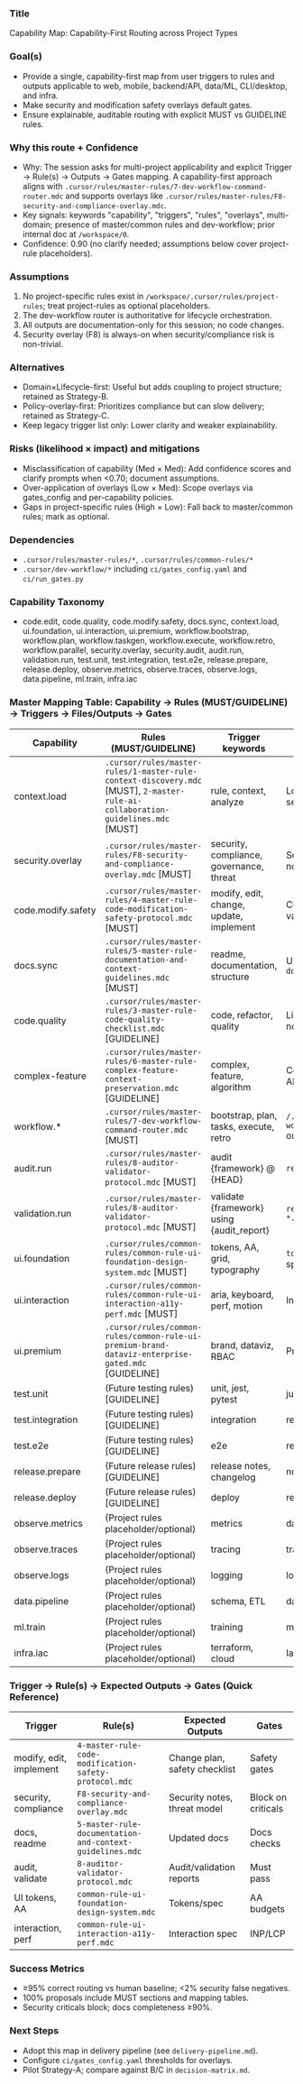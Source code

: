 ### Title
Capability Map: Capability-First Routing across Project Types

### Goal(s)
- Provide a single, capability-first map from user triggers to rules and outputs applicable to web, mobile, backend/API, data/ML, CLI/desktop, and infra.
- Make security and modification safety overlays default gates.
- Ensure explainable, auditable routing with explicit MUST vs GUIDELINE rules.

### Why this route + Confidence
- Why: The session asks for multi-project applicability and explicit Trigger → Rule(s) → Outputs → Gates mapping. A capability-first approach aligns with `.cursor/rules/master-rules/7-dev-workflow-command-router.mdc` and supports overlays like `.cursor/rules/master-rules/F8-security-and-compliance-overlay.mdc`.
- Key signals: keywords "capability", "triggers", "rules", "overlays", multi-domain; presence of master/common rules and dev-workflow; prior internal doc at `/workspace/0`.
- Confidence: 0.90 (no clarify needed; assumptions below cover project-rule placeholders).

### Assumptions
1) No project-specific rules exist in `/workspace/.cursor/rules/project-rules`; treat project-rules as optional placeholders.
2) The dev-workflow router is authoritative for lifecycle orchestration.
3) All outputs are documentation-only for this session; no code changes.
4) Security overlay (F8) is always-on when security/compliance risk is non-trivial.

### Alternatives
- Domain×Lifecycle-first: Useful but adds coupling to project structure; retained as Strategy-B.
- Policy-overlay-first: Prioritizes compliance but can slow delivery; retained as Strategy-C.
- Keep legacy trigger list only: Lower clarity and weaker explainability.

### Risks (likelihood × impact) and mitigations
- Misclassification of capability (Med × Med): Add confidence scores and clarify prompts when <0.70; document assumptions.
- Over-application of overlays (Low × Med): Scope overlays via gates_config and per-capability policies.
- Gaps in project-specific rules (High × Low): Fall back to master/common rules; mark as optional.

### Dependencies
- `.cursor/rules/master-rules/*`, `.cursor/rules/common-rules/*`
- `.cursor/dev-workflow/*` including `ci/gates_config.yaml` and `ci/run_gates.py`

### Capability Taxonomy
- code.edit, code.quality, code.modify.safety, docs.sync, context.load, ui.foundation, ui.interaction, ui.premium, workflow.bootstrap, workflow.plan, workflow.taskgen, workflow.execute, workflow.retro, workflow.parallel, security.overlay, security.audit, audit.run, validation.run, test.unit, test.integration, test.e2e, release.prepare, release.deploy, observe.metrics, observe.traces, observe.logs, data.pipeline, ml.train, infra.iac

### Master Mapping Table: Capability → Rules (MUST/GUIDELINE) → Triggers → Files/Outputs → Gates

| Capability | Rules (MUST/GUIDELINE) | Trigger keywords | Files/Outputs | Gates |
|---|---|---|---|---|
| context.load | `.cursor/rules/master-rules/1-master-rule-context-discovery.mdc` [MUST], `2-master-rule-ai-collaboration-guidelines.mdc` [MUST] | rule, context, analyze | Loaded READMEs; selected rules list | N/A |
| security.overlay | `.cursor/rules/master-rules/F8-security-and-compliance-overlay.mdc` [MUST] | security, compliance, governance, threat | Security check notes, risks | Block on criticals |
| code.modify.safety | `.cursor/rules/master-rules/4-master-rule-code-modification-safety-protocol.mdc` [MUST] | modify, edit, change, update, implement | Change plan; validation checklist | Safety gates per `ci/gates_config.yaml` |
| docs.sync | `.cursor/rules/master-rules/5-master-rule-documentation-and-context-guidelines.mdc` [MUST] | readme, documentation, structure | Updated docs under `docs/proposals/*` | Docs completeness checks |
| code.quality | `.cursor/rules/master-rules/3-master-rule-code-quality-checklist.mdc` [GUIDELINE] | code, refactor, quality | Lint/test readiness notes | Quality gates (advisory) |
| complex-feature | `.cursor/rules/master-rules/6-master-rule-complex-feature-context-preservation.mdc` [GUIDELINE] | complex, feature, algorithm | Context bundle; ADR pointers | Advisory context checks |
| workflow.* | `.cursor/rules/master-rules/7-dev-workflow-command-router.mdc` [MUST] | bootstrap, plan, tasks, execute, retro | `/.cursor/dev-workflow/*.md` outputs | Stage gates per dev-workflow |
| audit.run | `.cursor/rules/master-rules/8-auditor-validator-protocol.mdc` [MUST] | audit {framework} @ {HEAD} | `reports/audit-*.md` | Audit must pass |
| validation.run | `.cursor/rules/master-rules/8-auditor-validator-protocol.mdc` [MUST] | validate {framework} using {audit_report} | `reports/validation-*.md` | Validation must pass |
| ui.foundation | `.cursor/rules/common-rules/common-rule-ui-foundation-design-system.mdc` [MUST] | tokens, AA, grid, typography | `tokens.json`, comps spec | AA contrast budgets |
| ui.interaction | `.cursor/rules/common-rules/common-rule-ui-interaction-a11y-perf.mdc` [MUST] | aria, keyboard, perf, motion | Interaction specs | INP/LCP budgets |
| ui.premium | `.cursor/rules/common-rules/common-rule-ui-premium-brand-dataviz-enterprise-gated.mdc` [GUIDELINE] | brand, dataviz, RBAC | Premium UX notes | Guardrails/feature gates |
| test.unit | (Future testing rules) [GUIDELINE] | unit, jest, pytest | junit.xml | Unit tests pass |
| test.integration | (Future testing rules) [GUIDELINE] | integration | reports | Contracts pass |
| test.e2e | (Future testing rules) [GUIDELINE] | e2e | reports | E2E green |
| release.prepare | (Future release rules) [GUIDELINE] | release notes, changelog | notes/changelog | Approvals |
| release.deploy | (Future release rules) [GUIDELINE] | deploy | release artifacts | Canary/rollback |
| observe.metrics | (Project rules placeholder/optional) | metrics | dashboards | SLO gates (optional) |
| observe.traces | (Project rules placeholder/optional) | tracing | trace config | Latency budgets |
| observe.logs | (Project rules placeholder/optional) | logging | log config | PII redaction checks |
| data.pipeline | (Project rules placeholder/optional) | schema, ETL | data contracts | Schema registry checks |
| ml.train | (Project rules placeholder/optional) | training | model artifacts | Reproducibility |
| infra.iac | (Project rules placeholder/optional) | terraform, cloud | IaC plans | Policy-as-code |

### Trigger → Rule(s) → Expected Outputs → Gates (Quick Reference)

| Trigger | Rule(s) | Expected Outputs | Gates |
|---|---|---|---|
| modify, edit, implement | `4-master-rule-code-modification-safety-protocol.mdc` | Change plan, safety checklist | Safety gates |
| security, compliance | `F8-security-and-compliance-overlay.mdc` | Security notes, threat model | Block on criticals |
| docs, readme | `5-master-rule-documentation-and-context-guidelines.mdc` | Updated docs | Docs checks |
| audit, validate | `8-auditor-validator-protocol.mdc` | Audit/validation reports | Must pass |
| UI tokens, AA | `common-rule-ui-foundation-design-system.mdc` | Tokens/spec | AA budgets |
| interaction, perf | `common-rule-ui-interaction-a11y-perf.mdc` | Interaction spec | INP/LCP |

### Success Metrics
- ≥95% correct routing vs human baseline; <2% security false negatives.
- 100% proposals include MUST sections and mapping tables.
- Security criticals block; docs completeness ≥90%.

### Next Steps
- Adopt this map in delivery pipeline (see `delivery-pipeline.md`).
- Configure `ci/gates_config.yaml` thresholds for overlays.
- Pilot Strategy-A; compare against B/C in `decision-matrix.md`.

